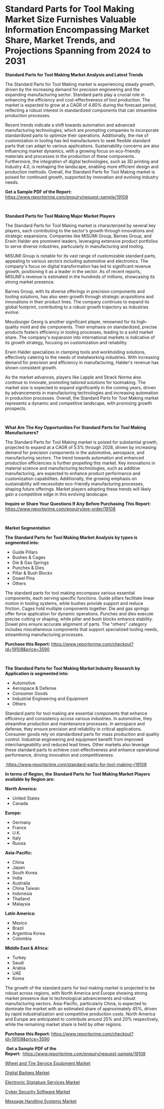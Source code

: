 <p><h1>Standard Parts for Tool Making Market Size Furnishes Valuable Information Encompassing Market Share, Market Trends, and Projections Spanning from 2024 to 2031</h1></p><p><strong>Standard Parts for Tool Making Market Analysis and Latest Trends</strong></p>
<p><p>The Standard Parts for Tool Making market is experiencing steady growth, driven by the increasing demand for precision engineering and the expanding manufacturing sector. Standard parts play a crucial role in enhancing the efficiency and cost-effectiveness of tool production. The market is expected to grow at a CAGR of 4.80% during the forecast period, reflecting a robust interest in standardized components that can streamline production processes.</p><p>Recent trends indicate a shift towards automation and advanced manufacturing technologies, which are prompting companies to incorporate standardized parts to optimize their operations. Additionally, the rise of customization in tooling has led manufacturers to seek flexible standard parts that can adapt to various applications. Sustainability concerns are also influencing market dynamics, with a growing focus on eco-friendly materials and processes in the production of these components. Furthermore, the integration of digital technologies, such as 3D printing and Industry 4.0, is reshaping the landscape, enabling more efficient design and production methods. Overall, the Standard Parts for Tool Making market is poised for continued growth, supported by innovation and evolving industry needs.</p></p>
<p><strong>Get a Sample PDF of the Report:&nbsp;</strong> <a href="https://www.reportprime.com/enquiry/request-sample/19108?utm_campaign=28&utm_medium=2&utm_source=Github&utm_content=ia&utm_term=22112024&utm_id=standard-parts-for-tool-making">https://www.reportprime.com/enquiry/request-sample/19108</a></p>
<p>&nbsp;</p>
<p><strong>Standard Parts for Tool Making Major Market Players</strong></p>
<p><p>The Standard Parts for Tool Making market is characterized by several key players, each contributing to the sector's growth through innovations and strategic expansions. Companies like MISUMI Group, Barnes Group, and Erwin Halder are prominent leaders, leveraging extensive product portfolios to serve diverse industries, particularly in manufacturing and tooling.</p><p>MISUMI Group is notable for its vast range of customizable standard parts, appealing to various sectors including automotive and electronics. The company's focus on digital transformation has led to significant revenue growth, positioning it as a leader in the sector. As of recent reports, MISUMI's revenue is estimated in the hundreds of millions, showcasing its strong market presence.</p><p>Barnes Group, with its diverse offerings in precision components and tooling solutions, has also seen growth through strategic acquisitions and innovations in their product lines. The company continues to expand its global footprint, contributing to a robust growth trajectory as industries evolve.</p><p>Meusburger Georg is another significant player, renowned for its high-quality mold and die components. Their emphasis on standardized, precise products fosters efficiency in tooling processes, leading to a solid market share. The company's expansion into international markets is indicative of its growth strategy, focusing on customization and reliability.</p><p>Erwin Halder specializes in clamping tools and workholding solutions, effectively catering to the needs of metalworking industries. With increasing demand for precision and efficiency in manufacturing, Halder's revenue has shown consistent growth.</p><p>As the market advances, players like Lapple and Strack Norma also continue to innovate, promoting tailored solutions for toolmaking. The market size is expected to expand significantly in the coming years, driven by advancements in manufacturing technologies and increasing automation in production processes. Overall, the Standard Parts for Tool Making market represents a dynamic and competitive landscape, with promising growth prospects.</p></p>
<p>&nbsp;</p>
<p><strong>What Are The Key Opportunities For Standard Parts for Tool Making Manufacturers?</strong></p>
<p><p>The Standard Parts for Tool Making market is poised for substantial growth, projected to expand at a CAGR of 5.5% through 2028, driven by increasing demand for precision components in the automotive, aerospace, and manufacturing sectors. The trend towards automation and enhanced production efficiencies is further propelling this market. Key innovations in material science and manufacturing technologies, such as additive manufacturing, are expected to enhance product performance and customization capabilities. Additionally, the growing emphasis on sustainability will necessitate eco-friendly manufacturing processes, shaping future offerings. Market players adopting these trends will likely gain a competitive edge in this evolving landscape.</p></p>
<p><strong>Inquire or Share Your Questions If Any Before Purchasing This Report:</strong> <a href="https://www.reportprime.com/enquiry/pre-order/19108?utm_campaign=28&utm_medium=2&utm_source=Github&utm_content=ia&utm_term=22112024&utm_id=standard-parts-for-tool-making">https://www.reportprime.com/enquiry/pre-order/19108</a></p>
<p>&nbsp;</p>
<p><strong>Market Segmentation</strong></p>
<p><strong>The Standard Parts for Tool Making Market Analysis by types is segmented into:</strong></p>
<p><ul><li>Guide Pillars</li><li>Bushes & Cages</li><li>Die & Gas Springs</li><li>Punches & Dies</li><li>Pillar & Bush Blocks</li><li>Dowel Pins</li><li>Others</li></ul></p>
<p><p>The standard parts for tool making encompass various essential components, each serving specific functions. Guide pillars facilitate linear motion in tooling systems, while bushes provide support and reduce friction. Cages hold multiple components together. Die and gas springs offer force application for dynamic operations. Punches and dies execute precise cutting or shaping, while pillar and bush blocks enhance stability. Dowel pins ensure accurate alignment of parts. The "others" category includes miscellaneous components that support specialized tooling needs, streamlining manufacturing processes.</p></p>
<p><strong>Purchase this Report:&nbsp;</strong><a href="https://www.reportprime.com/checkout?id=19108&price=3590&utm_campaign=28&utm_medium=2&utm_source=Github&utm_content=ia&utm_term=22112024&utm_id=standard-parts-for-tool-making">https://www.reportprime.com/checkout?id=19108&price=3590</a></p>
<p>&nbsp;</p>
<p><strong>The Standard Parts for Tool Making Market Industry Research by Application is segmented into:</strong></p>
<p><ul><li>Automotive</li><li>Aerospace & Defense</li><li>Consumer Goods</li><li>Industrial Engineering and Equipment</li><li>Others</li></ul></p>
<p><p>Standard parts for tool making are essential components that enhance efficiency and consistency across various industries. In automotive, they streamline production and maintenance processes. In aerospace and defense, they ensure precision and reliability in critical applications. Consumer goods rely on standardized parts for mass production and quality control. Industrial engineering and equipment benefit from improved interchangeability and reduced lead times. Other markets also leverage these standard parts to achieve cost-effectiveness and enhance operational performance, driving innovation and competitiveness.</p></p>
<p><a href="https://www.reportprime.com/standard-parts-for-tool-making-r19108?utm_campaign=28&utm_medium=2&utm_source=Github&utm_content=ia&utm_term=22112024&utm_id=standard-parts-for-tool-making">&nbsp;https://www.reportprime.com/standard-parts-for-tool-making-r19108</a></p>
<p><strong>In terms of Region, the Standard Parts for Tool Making Market Players available by Region are:</strong></p>
<p>
    <p> <strong> North America: </strong>
        <ul>
            <li>United States</li>
            <li>Canada</li>
        </ul>
        </p> 
    <p> <strong> Europe: </strong>
        <ul>
            <li>Germany</li>
            <li>France</li>
            <li>U.K.</li>
            <li>Italy</li>
            <li>Russia</li>
        </ul>
        </p> 
    <p> <strong> Asia-Pacific: </strong>
        <ul>
            <li>China</li>
            <li>Japan</li>
            <li>South Korea</li>
            <li>India</li>
            <li>Australia</li>
            <li>China Taiwan</li>
            <li>Indonesia</li>
            <li>Thailand</li>
            <li>Malaysia</li>
        </ul>
        </p> 
    <p> <strong> Latin America: </strong>
        <ul>
            <li>Mexico</li>
            <li>Brazil</li>
            <li>Argentina Korea</li>
            <li>Colombia</li>
        </ul>
        </p> 
    <p> <strong> Middle East & Africa: </strong>
        <ul>
            <li>Turkey</li>
            <li>Saudi</li>
            <li>Arabia</li>
            <li>UAE</li>
            <li>Korea</li>
        </ul>
    </p>
    </p>
<p><p>The growth of the standard parts for tool making market is projected to be robust across regions, with North America and Europe showing strong market presence due to technological advancements and robust manufacturing sectors. Asia-Pacific, particularly China, is expected to dominate the market with an estimated share of approximately 45%, driven by rapid industrialization and competitive production costs. North America and Europe are anticipated to contribute around 25% and 20% respectively, while the remaining market share is held by other regions.</p></p>
<p><strong>Purchase this Report: </strong><a href="https://www.reportprime.com/checkout?id=19108&price=3590&utm_campaign=28&utm_medium=2&utm_source=Github&utm_content=ia&utm_term=22112024&utm_id=standard-parts-for-tool-making">https://www.reportprime.com/checkout?id=19108&price=3590</a></p>
<p>&nbsp;<strong>Get a Sample PDF of the Report:&nbsp;&nbsp;</strong><a href="https://www.reportprime.com/enquiry/request-sample/19108?utm_campaign=28&utm_medium=2&utm_source=Github&utm_content=ia&utm_term=22112024&utm_id=standard-parts-for-tool-making">https://www.reportprime.com/enquiry/request-sample/19108</a></p>
<p><strong></strong></p>
<p><p><a href="https://github.com/santosh758595/Market-Research-Report-List-6/blob/main/wheel-and-tire-service-equipment-market.md?utm_campaign=28&utm_medium=2&utm_source=Github&utm_content=ia&utm_term=22112024&utm_id=standard-parts-for-tool-making">Wheel and Tire Service Equipment Market</a></p><p><a href="https://issuu.com/reportprime-2/docs/digital-badges-market-size-2030.ppt_b2e0cac61c3828?utm_campaign=28&utm_medium=2&utm_source=Github&utm_content=ia&utm_term=22112024&utm_id=standard-parts-for-tool-making">Digital Badges Market</a></p><p><a href="https://www.linkedin.com/pulse/analyzing-electronic-signature-services-market-trends-size-t5hjc?utm_campaign=28&utm_medium=2&utm_source=Github&utm_content=ia&utm_term=22112024&utm_id=standard-parts-for-tool-making">Electronic Signature Services Market</a></p><p><a href="https://issuu.com/reportprime-2/docs/cyber-security-software-market-size_d36d31c7592582?utm_campaign=28&utm_medium=2&utm_source=Github&utm_content=ia&utm_term=22112024&utm_id=standard-parts-for-tool-making">Cyber Security Software Market</a></p><p><a href="https://www.linkedin.com/pulse/decoding-message-handling-systems-market-signals-growth-algorithms-cy53c?utm_campaign=28&utm_medium=2&utm_source=Github&utm_content=ia&utm_term=22112024&utm_id=standard-parts-for-tool-making">Message Handling Systems Market</a></p></p>